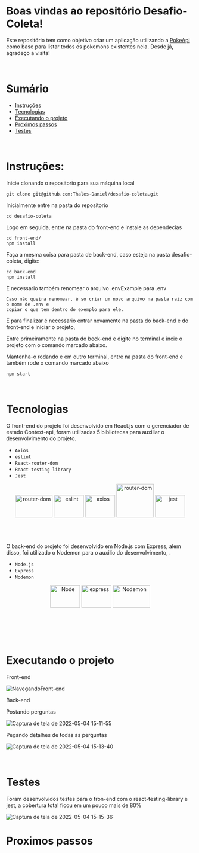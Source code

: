 # Boas vindas ao repositório Desafio-Coleta!


Este repositório tem como objetivo criar um aplicação utilizando a [PokeApi](https://pokeapi.co/) como base para listar todos os pokemons existentes nela. Desde já, agradeço a visita!

<p>&nbsp</p>

# Sumário
- [Instruções](#instruções)
- [Tecnologias](#tecnologias)
- [Executando o projeto](#executando-o-projeto)
- [Proximos passos](#proximos-passos)
- [Testes](#testes)

<p>&nbsp</p>

# Instruções:

Inicie clonando o repositorio para sua máquina local 
~~~
git clone git@github.com:Thales-Daniel/desafio-coleta.git
~~~
Inicialmente entre na pasta do repositorio
~~~
cd desafio-coleta
~~~
Logo em seguida, entre na pasta do front-end e instale as dependecias
~~~
cd front-end/ 
npm install
~~~
Faça a mesma coisa para pasta de back-end, caso esteja na pasta desafio-coleta, digite: 
~~~
cd back-end
npm install
~~~
É necessario também renomear o arquivo .envExample para .env
~~~
Caso não queira renomear, é so criar um novo arquivo na pasta raiz com o nome de .env e
copiar o que tem dentro do exemplo para ele.
~~~
E para finalizar é necessario entrar novamente na pasta do back-end e do front-end e iniciar o projeto,

Entre primeiramente na pasta do beck-end e digite no terminal e incie o projeto com o comando marcado abaixo.

Mantenha-o rodando e em outro terminal, entre na pasta do front-end e também rode o comando marcado abaixo
~~~
npm start
~~~

<p>&nbsp</p>

# Tecnologias

O front-end do projeto foi desenvolvido em React.js com o gerenciador de estado Context-api, foram utilizadas
5 bibliotecas para auxiliar o desenvolvimento do projeto.


  - `Axios`
  - `eslint`
  - `React-router-dom`
  - `React-testing-library`
  - `Jest`

<div align="center">
  <img alt="router-dom" height="60" width="100" src="https://miro.medium.com/max/1400/0*8BlvIy8wNLlz6icM" />
  <img alt="eslint" height="60" width="80" src="https://cdn.jsdelivr.net/gh/devicons/devicon/icons/eslint/eslint-original.svg" />
  <img alt="axios" height="60" width="80" src="https://upload.wikimedia.org/wikipedia/commons/c/c8/Axios_logo_%282020%29.svg" />
  <img alt="router-dom" height="90" width="100" src="https://testing-library.com/img/octopus-128x128.png" />
  <img alt="jest" height="60" width="80" src="https://cdn.jsdelivr.net/gh/devicons/devicon/icons/jest/jest-plain.svg" />
  <br />
  <br />
</div>
  <br />
  <br />
  
  O back-end do projeto foi desenvolvido em Node.js com Express, alem disso, foi
  utilizado o Nodemon para o auxilio do desenvolvimento, .


  - `Node.js`
  - `Express`
  - `Nodemon`

<div align="center">
  <img alt="Node" height="60" width="80" src="https://cdn.jsdelivr.net/gh/devicons/devicon/icons/nodejs/nodejs-original.svg" />
  <img alt="express" height="60" width="80" src="https://cdn.jsdelivr.net/gh/devicons/devicon/icons/express/express-original.svg" />
  <img alt="Nodemon" height="60" width="100" src="https://blog.intelligentbee.com/wp-content/uploads/2017/06/nodemon3-1.png" />
  <br />
  <br />
</div>
  <br />
  <br />

<p>&nbsp</p>

# Executando o projeto

  Front-end

![NavegandoFront-end](https://user-images.githubusercontent.com/82240828/166749735-bcfabdf5-0b0e-4afd-958b-62a8bd3405a6.gif)


  Back-end
  
  Postando perguntas

  ![Captura de tela de 2022-05-04 15-11-55](https://user-images.githubusercontent.com/82240828/166795954-b1c68f9c-ef56-4ae2-8be0-52a1d04369b6.png)

  Pegando detalhes de todas as perguntas
  
  ![Captura de tela de 2022-05-04 15-13-40](https://user-images.githubusercontent.com/82240828/166798504-551c8e13-fb15-4536-a683-b7a765670d1e.png)


<p>&nbsp</p>

# Testes

Foram desenvolvidos testes para o fron-end com o react-testing-library e jest, a cobertura total ficou em um pouco mais de 80%

![Captura de tela de 2022-05-04 15-15-36](https://user-images.githubusercontent.com/82240828/166800011-6d2a8ba3-2113-41db-929a-8f98af5a349c.png)


# Proximos passos



<p>&nbsp</p>
